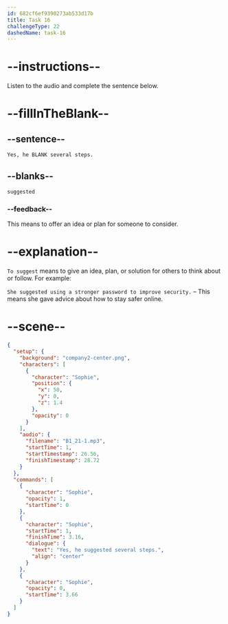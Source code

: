 ```yaml
---
id: 682cf6ef9390273ab533d17b
title: Task 16
challengeType: 22
dashedName: task-16
---
```


<!-- (Audio) Sophie: Yes, he suggested several steps. -->

# --instructions--

Listen to the audio and complete the sentence below.

# --fillInTheBlank--

## --sentence--

`Yes, he BLANK several steps.`

## --blanks--

`suggested`

### --feedback--

This means to offer an idea or plan for someone to consider.

# --explanation--

`To suggest` means to give an idea, plan, or solution for others to think about or follow. For example:

`She suggested using a stronger password to improve security.` – This means she gave advice about how to stay safer online.

# --scene--

```json
{
  "setup": {
    "background": "company2-center.png",
    "characters": [
      {
        "character": "Sophie",
        "position": {
          "x": 50,
          "y": 0,
          "z": 1.4
        },
        "opacity": 0
      }
    ],
    "audio": {
      "filename": "B1_21-1.mp3",
      "startTime": 1,
      "startTimestamp": 26.56,
      "finishTimestamp": 28.72
    }
  },
  "commands": [
    {
      "character": "Sophie",
      "opacity": 1,
      "startTime": 0
    },
    {
      "character": "Sophie",
      "startTime": 1,
      "finishTime": 3.16,
      "dialogue": {
        "text": "Yes, he suggested several steps.",
        "align": "center"
      }
    },
    {
      "character": "Sophie",
      "opacity": 0,
      "startTime": 3.66
    }
  ]
}
```

